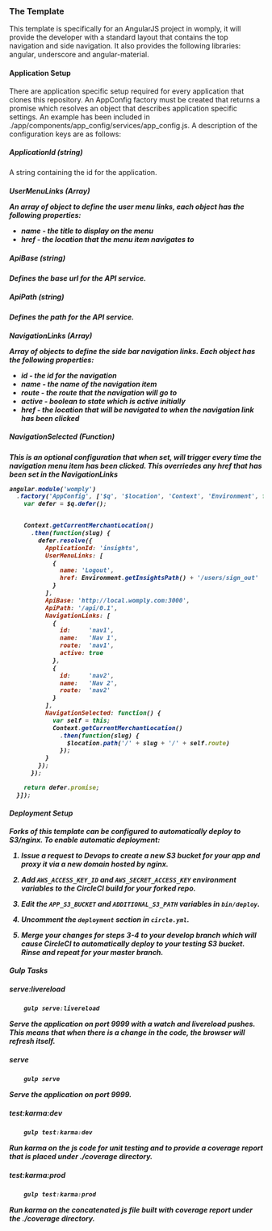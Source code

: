 ### The Template
This template is specifically for an AngularJS project in womply, it will provide the developer
with a standard layout that contains the top navigation and side navigation. It also provides
the following libraries: angular, underscore and angular-material.

#### Application Setup
There are application specific setup required for every application that clones this repository. An AppConfig factory
must be created that returns a promise which resolves an object that describes application specific settings. An example
has been included in ./app/components/app_config/services/app_config.js. A description of the configuration keys are as
follows:

##### ApplicationId (string)
A string containing the id for the application.

##### UserMenuLinks (Array<Object>)
An array of object to define the user menu links, each object has the following properties:
* name - the title to display on the menu
* href - the location that the menu item navigates to

##### ApiBase (string)
Defines the base url for the API service.

##### ApiPath (string)
Defines the path for the API service.

##### NavigationLinks (Array<Object>)
Array of objects to define the side bar navigation links. Each object has the following properties:
* id - the id for the navigation
* name - the name of the navigation item
* route - the route that the navigation will go to
* active - boolean to state which is active initially
* href - the location that will be navigated to when the navigation link has been clicked

##### NavigationSelected (Function)
This is an optional configuration that when set, will trigger every time the navigation menu item has been clicked. This
overriedes any href that has been set in the NavigationLinks

```js
angular.module('womply')
  .factory('AppConfig', ['$q', '$location', 'Context', 'Environment', function($q, $location, Context, Environment) {
    var defer = $q.defer();


    Context.getCurrentMerchantLocation()
      .then(function(slug) {
        defer.resolve({
          ApplicationId: 'insights',
          UserMenuLinks: [
            {
              name: 'Logout',
              href: Environment.getInsightsPath() + '/users/sign_out'
            }
          ],
          ApiBase: 'http://local.womply.com:3000',
          ApiPath: '/api/0.1',
          NavigationLinks: [
            {
              id:     'nav1',
              name:   'Nav 1',
              route:  'nav1',
              active: true
            },
            {
              id:     'nav2',
              name:   'Nav 2',
              route:  'nav2'
            }
          ],
          NavigationSelected: function() {
            var self = this;
            Context.getCurrentMerchantLocation()
              .then(function(slug) {
                $location.path('/' + slug + '/' + self.route)
              });
          }
        });
      });

    return defer.promise;
  }]);
```

#### Deployment Setup

Forks of this template can be configured to automatically deploy to S3/nginx. To enable automatic deployment:

1. Issue a request to Devops to create a new S3 bucket for your app and proxy it via a new domain hosted by nginx.

2. Add `AWS_ACCESS_KEY_ID` and `AWS_SECRET_ACCESS_KEY` environment variables to the CircleCI build for your forked repo.

3. Edit the `APP_S3_BUCKET` and `ADDITIONAL_S3_PATH` variables in `bin/deploy`.

4. Uncomment the `deployment` section in `circle.yml`.

5. Merge your changes for steps 3-4 to your develop branch which will cause CircleCI to automatically deploy to your testing S3 bucket. Rinse and repeat for your master branch.

#### Gulp Tasks
##### serve:livereload
```js
	gulp serve:livereload
```
Serve the application on port 9999 with a watch and livereload pushes. This means that when there is a change in the code, the browser
will refresh itself.

##### serve
```js
	gulp serve
```
Serve the application on port 9999.

##### test:karma:dev
```js
	gulp test:karma:dev
```
Run karma on the js code for unit testing and to provide a coverage report that is placed under ./coverage directory.

##### test:karma:prod
```js
	gulp test:karma:prod
```
Run karma on the concatenated js file built with coverage report under the ./coverage directory.
